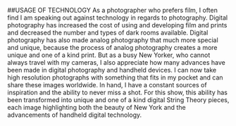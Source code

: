 

##USAGE OF TECHNOLOGY
As a photographer who prefers film, I often find I am speaking out against technology in regards to photography. Digital photography has increased the cost of using and developing film and prints and decreased the number and types of dark rooms available. Digital photography has also made analog photography that much more special and unique, because the process of analog photography creates a more unique and one of a kind print.  But as a busy New Yorker, who cannot always travel with my cameras, I also appreciate how many advances have been made in digital photography and handheld devices.  I can now take high resolution photographs with something that fits in my pocket and can share these images worldwide. In hand, I have a constant sources of inspiration and the ability to never miss a shot. For this show, this ability has been transformed into unique and one of a kind digital String Theory pieces, each image highlighting both the beauty of New York and the advancements of handheld digital technology.
